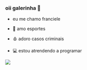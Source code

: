 ### oii galerinha 👋

- eu me chamo franciele

- 🏅 amo esportes
- 🩸 adoro casos criminais
- 💻 estou atrendendo a programar

![](https://media.tenor.com/0wj4ApfUlWUAAAAd/whatever-bank-stare.gif)
